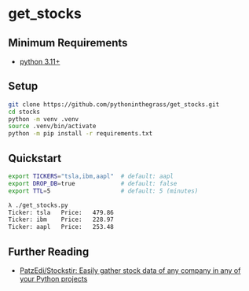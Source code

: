 # get_stocks

## Minimum Requirements

* [python 3.11+](https://www.python.org/downloads/)

## Setup

```bash
git clone https://github.com/pythoninthegrass/get_stocks.git
cd stocks
python -m venv .venv
source .venv/bin/activate
python -m pip install -r requirements.txt
```

## Quickstart

```bash
export TICKERS="tsla,ibm,aapl"  # default: aapl
export DROP_DB=true             # default: false
export TTL=5                    # default: 5 (minutes)

λ ./get_stocks.py 
Ticker: tsla   Price:   479.86
Ticker: ibm    Price:   228.97
Ticker: aapl   Price:   253.48
```

## Further Reading

* [PatzEdi/Stockstir: Easily gather stock data of any company in any of your Python projects](https://github.com/PatzEdi/Stockstir)
